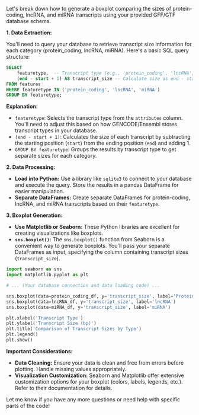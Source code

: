 Let's break down how to generate a boxplot comparing the sizes of protein-coding, lncRNA, and miRNA transcripts using your provided GFF/GTF database schema.

**1. Data Extraction:**

   You'll need to query your database to retrieve transcript size information for each category (protein_coding, lncRNA, miRNA). Here's a basic SQL query structure:

   ```sql
   SELECT 
       featuretype,  -- Transcript type (e.g., 'protein_coding', 'lncRNA', 'miRNA')
       (end - start + 1) AS transcript_size -- Calculate size as end - start + 1
   FROM features
   WHERE featuretype IN ('protein_coding', 'lncRNA', 'miRNA')
   GROUP BY featuretype;
   ```

   **Explanation:**

   * `featuretype`:  Selects the transcript type from the `attributes` column. You'll need to adjust this based on how GENCODE/Ensembl stores transcript types in your database.
   * `(end - start + 1)`: Calculates the size of each transcript by subtracting the starting position (`start`) from the ending position (`end`) and adding 1.
   * `GROUP BY featuretype`: Groups the results by transcript type to get separate sizes for each category.

**2. Data Processing:**

   * **Load into Python:** Use a library like `sqlite3` to connect to your database and execute the query. Store the results in a pandas DataFrame for easier manipulation.
   * **Separate DataFrames:** Create separate DataFrames for protein-coding, lncRNA, and miRNA transcripts based on their `featuretype`.

**3. Boxplot Generation:**

   * **Use Matplotlib or Seaborn:** These Python libraries are excellent for creating visualizations like boxplots. 
   * **`sns.boxplot()`:**  The `sns.boxplot()` function from Seaborn is a convenient way to generate boxplots. You'll pass your separate DataFrames as input, specifying the column containing transcript sizes (`transcript_size`).

   ```python
   import seaborn as sns
   import matplotlib.pyplot as plt

   # ... (Your database connection and data loading code) ...

   sns.boxplot(data=protein_coding_df, y='transcript_size', label='Protein-Coding')
   sns.boxplot(data=lncRNA_df, y='transcript_size', label='lncRNA')
   sns.boxplot(data=miRNA_df, y='transcript_size', label='miRNA')

   plt.xlabel('Transcript Type')
   plt.ylabel('Transcript Size (bp)')
   plt.title('Comparison of Transcript Sizes by Type')
   plt.legend()
   plt.show()
   ```

**Important Considerations:**

* **Data Cleaning:** Ensure your data is clean and free from errors before plotting. Handle missing values appropriately.
* **Visualization Customization:**  Seaborn and Matplotlib offer extensive customization options for your boxplot (colors, labels, legends, etc.). Refer to their documentation for details.



Let me know if you have any more questions or need help with specific parts of the code!